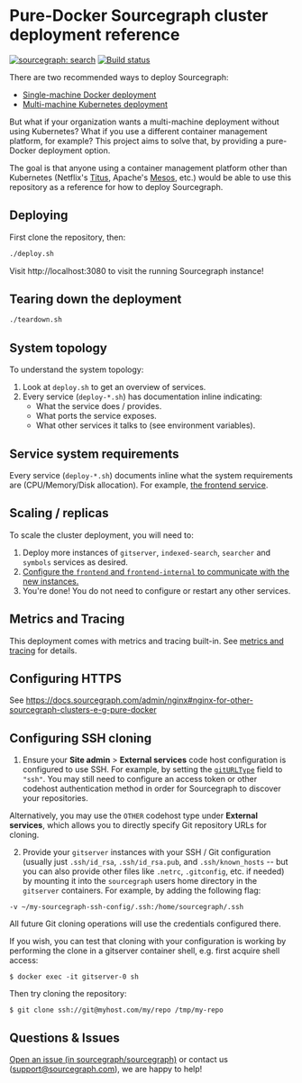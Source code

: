 # Pure-Docker Sourcegraph cluster deployment reference

[![sourcegraph: search](https://img.shields.io/badge/sourcegraph-search-brightgreen.svg)](https://sourcegraph.com/github.com/sourcegraph/deploy-sourcegraph-docker) [![Build status](https://badge.buildkite.com/018ed23ed79d7297e7dd109b745597c58d875323fb06e81786.svg)](https://buildkite.com/sourcegraph/deploy-sourcegraph)

There are two recommended ways to deploy Sourcegraph:

- [Single-machine Docker deployment](https://docs.sourcegraph.com/admin/install/docker)
- [Multi-machine Kubernetes deployment](https://docs.sourcegraph.com/admin/install/kubernetes_cluster)

But what if your organization wants a multi-machine deployment without using Kubernetes? What if you use a different container management platform, for example? This project aims to solve that, by providing a pure-Docker deployment option.

The goal is that anyone using a container management platform other than Kubernetes (Netflix's [Titus](https://netflix.github.io/titus/), Apache's [Mesos](http://mesos.apache.org/documentation/latest/docker-containerizer/), etc.) would be able to use this repository as a reference for how to deploy Sourcegraph.

## Deploying

First clone the repository, then:

```bash
./deploy.sh
```

Visit http://localhost:3080 to visit the running Sourcegraph instance!

## Tearing down the deployment

```bash
./teardown.sh
```

## System topology

To understand the system topology:

1. Look at `deploy.sh` to get an overview of services.
2. Every service (`deploy-*.sh`) has documentation inline indicating:
   - What the service does / provides.
   - What ports the service exposes.
   - What other services it talks to (see environment variables).

## Service system requirements

Every service (`deploy-*.sh`) documents inline what the system requirements are (CPU/Memory/Disk allocation). For example, [the frontend service](https://github.com/sourcegraph/deploy-sourcegraph-docker/blob/f01b97a397138dd76e5f5ed45b2574b9a2e70cd1/deploy-frontend.sh#L6-L9).

## Scaling / replicas

To scale the cluster deployment, you will need to:

1. Deploy more instances of `gitserver`, `indexed-search`, `searcher` and `symbols` services as desired.
2. [Configure the `frontend` and `frontend-internal` to communicate with the new instances.](https://github.com/sourcegraph/deploy-sourcegraph-docker/blob/f01b97a397138dd76e5f5ed45b2574b9a2e70cd1/deploy-frontend.sh#L31-L34)
3. You're done! You do not need to configure or restart any other services.

## Metrics and Tracing

This deployment comes with metrics and tracing built-in. See [metrics and tracing](metrics-and-tracing.md) for details.

## Configuring HTTPS

See https://docs.sourcegraph.com/admin/nginx#nginx-for-other-sourcegraph-clusters-e-g-pure-docker

## Configuring SSH cloning

1. Ensure your **Site admin** > **External services** code host configuration is configured to use SSH. For example, by setting the [`gitURLType`](https://docs.sourcegraph.com/admin/site_config/all#giturltype-string-enum) field to `"ssh"`. You may still need to configure an access token or other codehost authentication method in order for Sourcegraph to discover your repositories.

Alternatively, you may use the `OTHER` codehost type under **External services**, which allows you to directly specify Git repository URLs for cloning.

2. Provide your `gitserver` instances with your SSH / Git configuration (usually just `.ssh/id_rsa`, `.ssh/id_rsa.pub`, and `.ssh/known_hosts` -- but you can also provide other files like `.netrc`, `.gitconfig`, etc. if needed) by mounting it into the `sourcegraph` users home directory in the `gitserver` containers. For example, by adding the following flag:

```
-v ~/my-sourcegraph-ssh-config/.ssh:/home/sourcegraph/.ssh
```

All future Git cloning operations will use the credentials configured there.

If you wish, you can test that cloning with your configuration is working by performing the clone in a gitserver container shell, e.g. first acquire shell access:

```
$ docker exec -it gitserver-0 sh
```

Then try cloning the repository:

```
$ git clone ssh://git@myhost.com/my/repo /tmp/my-repo
```

## Questions & Issues

[Open an issue (in sourcegraph/sourcegraph)](https://github.com/sourcegraph/sourcegraph/issues/new?assignees=&labels=deploy-sourcegraph-docker&template=deploy-sourcegraph-docker.md&title=%5Bdeploy-sourcegraph-docker%5D) or contact us (support@sourcegraph.com), we are happy to help!
